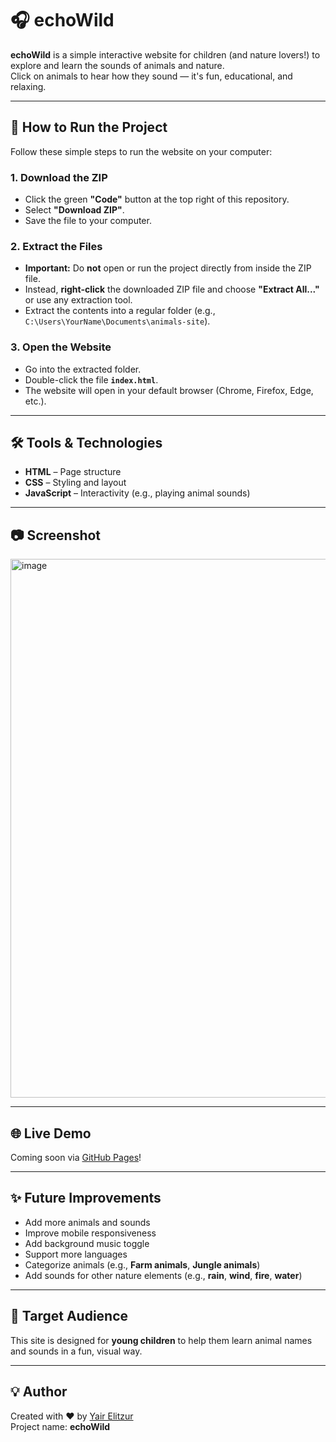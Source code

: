 # 🎧 echoWild

**echoWild** is a simple interactive website for children (and nature lovers!) to explore and learn the sounds of animals and nature.  
Click on animals to hear how they sound — it's fun, educational, and relaxing.

---

## 🚀 How to Run the Project

Follow these simple steps to run the website on your computer:

### 1. Download the ZIP

- Click the green **"Code"** button at the top right of this repository.
- Select **"Download ZIP"**.
- Save the file to your computer.

### 2. Extract the Files

- **Important:** Do **not** open or run the project directly from inside the ZIP file.
- Instead, **right-click** the downloaded ZIP file and choose **"Extract All..."** or use any extraction tool.
- Extract the contents into a regular folder (e.g., `C:\Users\YourName\Documents\animals-site`).

### 3. Open the Website

- Go into the extracted folder.
- Double-click the file **`index.html`**.
- The website will open in your default browser (Chrome, Firefox, Edge, etc.).


---

## 🛠️ Tools & Technologies

- **HTML** – Page structure  
- **CSS** – Styling and layout  
- **JavaScript** – Interactivity (e.g., playing animal sounds)

---

## 📷 Screenshot

<img width="1895" height="862" alt="image" src="https://github.com/user-attachments/assets/dcd51e64-22fb-47c5-8132-5e9cc474ef4a" />

---

## 🌐 Live Demo

Coming soon via [GitHub Pages](https://pages.github.com/)!

---

## ✨ Future Improvements

- Add more animals and sounds  
- Improve mobile responsiveness  
- Add background music toggle  
- Support more languages  
- Categorize animals (e.g., **Farm animals**, **Jungle animals**)  
- Add sounds for other nature elements (e.g., **rain**, **wind**, **fire**, **water**)
  
---

## 👶 Target Audience

This site is designed for **young children** to help them learn animal names and sounds in a fun, visual way.

---

## 💡 Author

Created with ❤️ by [Yair Elitzur](https://github.com/yairelit)  
Project name: **echoWild**
